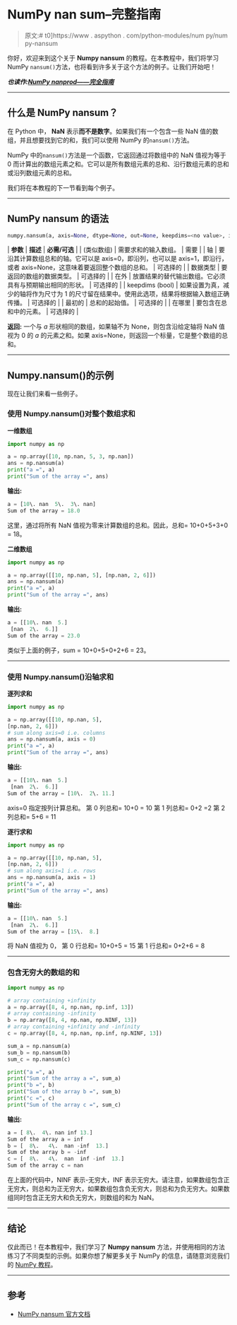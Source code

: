 # NumPy nan sum–完整指南

> 原文:# t0]https://www . aspython . com/python-modules/num py/num py-nansum

你好，欢迎来到这个关于 **Numpy nansum** 的教程。在本教程中，我们将学习 NumPy `nansum()`方法，也将看到许多关于这个方法的例子。让我们开始吧！

***也读作:[NumPy nanprod——完全指南](https://www.askpython.com/python-modules/numpy/numpy-nanprod)***

* * *

## 什么是 NumPy nansum？

在 Python 中， **NaN** 表示**而不是数字**。如果我们有一个包含一些 NaN 值的数组，并且想要找到它的和，我们可以使用 NumPy 的`nansum()`方法。

NumPy 中的`nansum()`方法是一个函数，它返回通过将数组中的 NaN 值视为等于 0 而计算出的数组元素之和。它可以是所有数组元素的总和、沿行数组元素的总和或沿列数组元素的总和。

我们将在本教程的下一节看到每个例子。

* * *

## NumPy nansum 的语法

```py
numpy.nansum(a, axis=None, dtype=None, out=None, keepdims=<no value>, initial=<no value>, where=<no value>)

```

| **参数** | **描述** | **必需/可选** |
| (类似数组) | 需要求和的输入数组。 | 需要 |
| 轴 | 要沿其计算数组总和的轴。它可以是 axis=0，即沿列，也可以是 axis=1，即沿行，或者 axis=None，这意味着要返回整个数组的总和。 | 可选择的 |
| 数据类型 | 要返回的数组的数据类型。 | 可选择的 |
| 在外 | 放置结果的替代输出数组。它必须具有与预期输出相同的形状。 | 可选择的 |
| keepdims (bool) | 如果设置为真，减少的轴将作为尺寸为 1 的尺寸留在结果中。使用此选项，结果将根据输入数组正确传播。 | 可选择的 |
| 最初的 | 总和的起始值。 | 可选择的 |
| 在哪里 | 要包含在总和中的元素。 | 可选择的 |

**返回:**
一个与 *a* 形状相同的数组，如果轴不为 None，则包含沿给定轴将 NaN 值视为 0 的 *a* 的元素之和。如果 axis=None，则返回一个标量，它是整个数组的总和。

* * *

## Numpy.nansum()的示例

现在让我们来看一些例子。

### 使用 Numpy.nansum()对整个数组求和

**一维数组**

```py
import numpy as np

a = np.array([10, np.nan, 5, 3, np.nan])
ans = np.nansum(a)
print("a =", a)
print("Sum of the array =", ans)

```

**输出:**

```py
a = [10\. nan  5\.  3\. nan]
Sum of the array = 18.0

```

这里，通过将所有 NaN 值视为零来计算数组的总和。因此，总和= 10+0+5+3+0 = 18。

**二维数组**

```py
import numpy as np

a = np.array([[10, np.nan, 5], [np.nan, 2, 6]])
ans = np.nansum(a)
print("a =", a)
print("Sum of the array =", ans)

```

**输出:**

```py
a = [[10\. nan  5.]
 [nan  2\.  6.]]
Sum of the array = 23.0

```

类似于上面的例子，sum = 10+0+5+0+2+6 = 23。

* * *

### 使用 Numpy.nansum()沿轴求和

**逐列求和**

```py
import numpy as np

a = np.array([[10, np.nan, 5], 
[np.nan, 2, 6]])
# sum along axis=0 i.e. columns 
ans = np.nansum(a, axis = 0)
print("a =", a)
print("Sum of the array =", ans)

```

**输出:**

```py
a = [[10\. nan  5.]
 [nan  2\.  6.]]
Sum of the array = [10\.  2\. 11.]

```

axis=0 指定按列计算总和。
第 0 列总和= 10+0 = 10
第 1 列总和= 0+2 =2
第 2 列总和= 5+6 = 11

**逐行求和**

```py
import numpy as np

a = np.array([[10, np.nan, 5], 
[np.nan, 2, 6]])
# sum along axis=1 i.e. rows 
ans = np.nansum(a, axis = 1)
print("a =", a)
print("Sum of the array =", ans)

```

**输出:**

```py
a = [[10\. nan  5.]
 [nan  2\.  6.]]
Sum of the array = [15\.  8.]

```

将 NaN 值视为 0，
第 0 行总和= 10+0+5 = 15
第 1 行总和= 0+2+6 = 8

* * *

### 包含无穷大的数组的和

```py
import numpy as np

# array containing +infinity
a = np.array([8, 4, np.nan, np.inf, 13])
# array containing -infinity
b = np.array([8, 4, np.nan, np.NINF, 13])
# array containing +infinity and -infinity
c = np.array([8, 4, np.nan, np.inf, np.NINF, 13])

sum_a = np.nansum(a)
sum_b = np.nansum(b)
sum_c = np.nansum(c)

print("a =", a)
print("Sum of the array a =", sum_a)
print("b =", b)
print("Sum of the array b =", sum_b)
print("c =", c)
print("Sum of the array c =", sum_c)

```

**输出:**

```py
a = [ 8\.  4\. nan inf 13.]
Sum of the array a = inf
b = [  8\.   4\.  nan -inf  13.]
Sum of the array b = -inf
c = [  8\.   4\.  nan  inf -inf  13.]
Sum of the array c = nan

```

在上面的代码中，NINF 表示-无穷大，INF 表示无穷大。请注意，如果数组包含正无穷大，则总和为正无穷大，如果数组包含负无穷大，则总和为负无穷大。如果数组同时包含正无穷大和负无穷大，则数组的和为 NaN。

* * *

## 结论

仅此而已！在本教程中，我们学习了 **Numpy nansum** 方法，并使用相同的方法练习了不同类型的示例。如果你想了解更多关于 NumPy 的信息，请随意浏览我们的 [NumPy 教程](https://www.askpython.com/python-modules/numpy)。

* * *

## 参考

*   [NumPy nansum 官方文档](https://numpy.org/doc/stable/reference/generated/numpy.nansum.html)